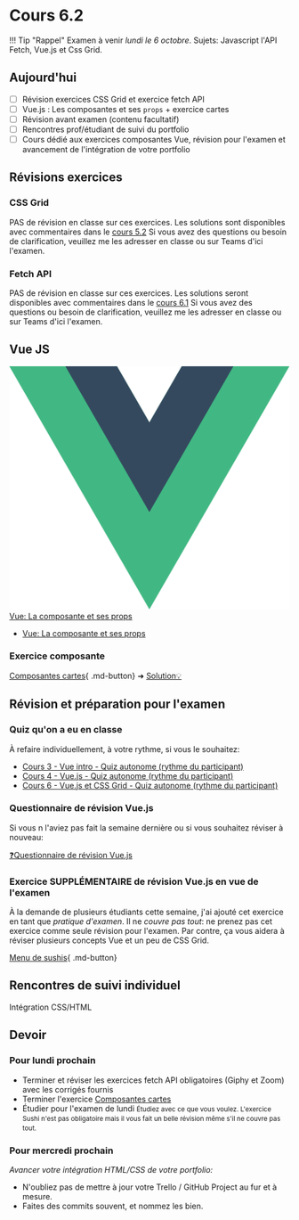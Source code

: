 # Cours 6.2
<!-- 
Merc. 1 octobre remise de l'avancement.  

PETIT COURS MAGISTRAL sur les composantes et SCF (ou juste composante).
Par la suite, ils doivent travailler sur exercices composantes, révision examen et avancement portfolio 90% du temps du cours pendant que je les rencontre individuellement pour la remise.
-->

<!-- dd
Contenu de cours (à ramener sur compendium et à peaufiner, améliorer)
Penser à développper plus d'exercices

https://tim-montmorency.com/timdoc/582-518MO/javascript/vue-js/composantes/


https://tim-montmorency.com/timdoc/582-518MO/javascript/vue-js/composantes/ 
https://tim-montmorency.com/timdoc/582-518MO/exercices/sushis/ < à mettre à jour au besoin pour faire le lien entre composante et app
Pour cette étape, il n'est pas nécessaire de faire le calcul du prix total comme vous avez fait au #8 des "Requis - Vue" puisqu'on n'a pas couvert références entre une app et les composantes.

https://tim-montmorency.com/timdoc/582-518MO/exercices/vue-composante-cartes/


À développer et ajouter: références *ref* entre une app et les composantes.
-->

!!! Tip "Rappel"
    Examen à venir *lundi le 6 octobre*.
    Sujets: Javascript l'API Fetch, Vue.js et Css Grid.

## Aujourd'hui

- [ ] Révision exercices CSS Grid et exercice fetch API
- [ ] Vue.js : Les composantes et ses `props` + exercice cartes
- [ ] Révision avant examen (contenu facultatif)
- [ ] Rencontres prof/étudiant de suivi du portfolio
- [ ] Cours dédié aux exercices composantes Vue, révision pour l'examen et avancement de l'intégration de votre portfolio

## Révisions exercices

### CSS Grid

PAS de révision en classe sur ces exercices. Les solutions sont disponibles avec commentaires dans le [cours 5.2](./cours05b.md)
Si vous avez des questions ou besoin de clarification, veuillez me les adresser en classe ou sur Teams d'ici l'examen.

### Fetch API

PAS de révision en classe sur ces exercices. Les solutions seront disponibles avec commentaires dans le [cours 6.1](./cours06a.md)
Si vous avez des questions ou besoin de clarification, veuillez me les adresser en classe ou sur Teams d'ici l'examen.


## Vue JS

<div class="class-content-link">
  <img src="./vue/assets/logo-vue.svg">
  <a href="./vue/composante.html">Vue: La composante et ses props</a>
</div>


- [Vue: La composante et ses props](https://tim-montmorency.com/timdoc/582-518MO/javascript/vue-js/composantes/)





### Exercice composante

[Composantes cartes](https://tim-montmorency.com/timdoc/582-518MO/exercices/vue-composante-cartes/){ .md-button} ➜ [Solution💡](https://codepen.io/tim-momo/pen/xxMJpYM)


## Révision et préparation pour l'examen

### Quiz qu'on a eu en classe

À refaire individuellement, à votre rythme, si vous le souhaitez:

- [Cours 3 - Vue intro - Quiz autonome (rythme du participant)](https://app.wooclap.com/YOZIXE/questionnaires/68dc4ca488996f35cd956590)
- [Cours 4 - Vue.js - Quiz autonome (rythme du participant)](https://app.wooclap.com/QUXCBA/questionnaires/68dc4d6fda2bf27ab8475521)
- [Cours 6 - Vue.js et CSS Grid - Quiz autonome (rythme du participant)](https://app.wooclap.com/MKKTHE/questionnaires/68dc4dd088996f35cd95ccbf)


### Questionnaire de révision Vue.js

Si vous n l'aviez pas fait la semaine dernière ou si vous souhaitez réviser à nouveau:

[❓Questionnaire de révision Vue.js](./exercices/vue-questionnaire-w3.md)


### Exercice SUPPLÉMENTAIRE de révision Vue.js en vue de l'examen

À la demande de plusieurs étudiants cette semaine, j'ai ajouté cet exercice en tant que *pratique d'examen*. Il ne *couvre pas tout*: ne prenez pas cet exercice comme seule révision pour l'examen. Par contre, ça vous aidera à réviser plusieurs concepts Vue et un peu de CSS Grid.

[Menu de sushis](https://tim-montmorency.com/timdoc/582-518MO/exercices/sushis/){ .md-button}


## Rencontres de suivi individuel

Intégration CSS/HTML

## Devoir

### Pour lundi prochain

- Terminer et réviser les exercices fetch API obligatoires (Giphy et Zoom) avec les corrigés fournis
- Terminer l'exercice [Composantes cartes](https://tim-montmorency.com/timdoc/582-518MO/exercices/vue-composante-cartes/)
- Étudier pour l'examen de lundi 
  <small>Étudiez avec ce que vous voulez. L'exercice Sushi n'est pas obligatoire mais il vous fait un belle révision même s'il ne couvre pas tout.</small>

### Pour mercredi prochain

*Avancer votre intégration HTML/CSS de votre portfolio:*

- N'oubliez pas de mettre à jour votre Trello / GitHub Project au fur et à mesure.
- Faites des commits souvent, et nommez les bien.
